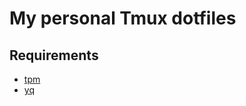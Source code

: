 # My personal Tmux dotfiles

## Requirements

- [tpm](https://github.com/tmux-plugins/tpm)
- [yq](https://github.com/mikefarah/yq)
